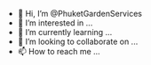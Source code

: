 - 👋 Hi, I’m @PhuketGardenServices
- 👀 I’m interested in ...
- 🌱 I’m currently learning ...
- 💞️ I’m looking to collaborate on ...
- 📫 How to reach me ...

<!---
PhuketGardenServices/PhuketGardenServices is a ✨ special ✨ repository because its `README.md` (this file) appears on your GitHub profile.
You can click the Preview link to take a look at your changes.
--->
